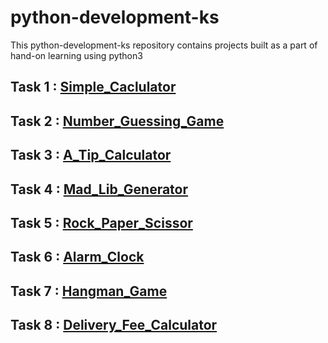 # python-development-ks
This python-development-ks repository contains projects built as a part of hand-on learning using python3

## Task 1 : [Simple_Caclulator](simple_calculator/README.md)
## Task 2 : [Number_Guessing_Game](number_guess_game/README.md)
## Task 3 : [A_Tip_Calculator](a_tip_calculator/README.md)
## Task 4 : [Mad_Lib_Generator](mad_libs_generator/README.md)
## Task 5 : [Rock_Paper_Scissor](https://github.com/nazneenprojects/python-development-ks/tree/master/rock_paper_scissors#readme)
## Task 6 : [Alarm_Clock](https://github.com/nazneenprojects/python-development-ks/tree/master/alarm_clock#readme)
## Task 7 : [Hangman_Game](https://github.com/nazneenprojects/python-development-ks/blob/master/hangman_game/README.md)
## Task 8 : [Delivery_Fee_Calculator](https://github.com/nazneenprojects/python-development-ks/tree/master/delivery_fee_calculator#readme)
